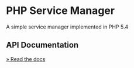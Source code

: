PHP Service Manager
=========

A simple service manager implemented in PHP 5.4

## API Documentation

[» Read the docs](docs/README.md)
